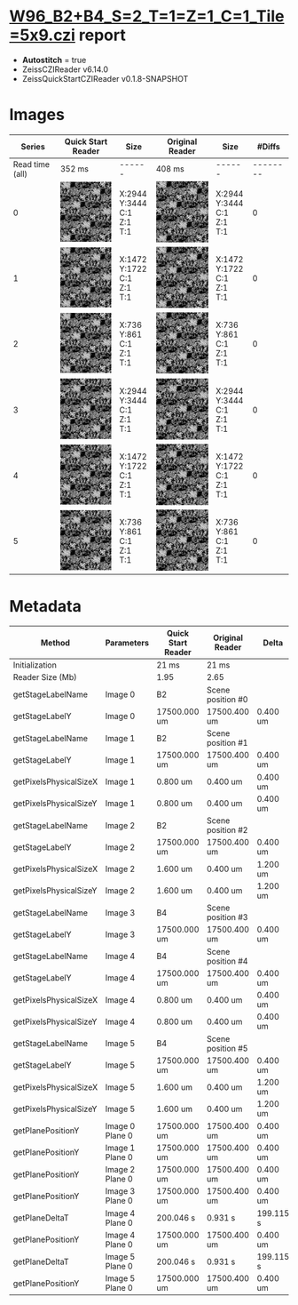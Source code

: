 # [W96_B2+B4_S=2_T=1=Z=1_C=1_Tile=5x9.czi](https://zenodo.org/record/7015307/files/W96_B2%2BB4_S%3D2_T%3D1%3DZ%3D1_C%3D1_Tile%3D5x9.czi) report
 - **Autostitch** = true
 - ZeissCZIReader v6.14.0
 - ZeissQuickStartCZIReader v0.1.8-SNAPSHOT

# Images 

| Series            | Quick Start Reader | Size | Original Reader | Size | #Diffs |
|-------------------|--------------------|------|-----------------|------|--------|
| Read time (all)   |352 ms|------|408 ms|------|--------|
|0|![W96_B2+B4_S=2_T=1=Z=1_C=1_Tile=5x9.quick_true.flat_true.stitch_true.series_0.jpg](W96_B2+B4_S=2_T=1=Z=1_C=1_Tile=5x9/W96_B2+B4_S=2_T=1=Z=1_C=1_Tile=5x9.quick_true.flat_true.stitch_true.series_0.jpg)|X:2944<br>Y:3444<br>C:1<br>Z:1<br>T:1|![W96_B2+B4_S=2_T=1=Z=1_C=1_Tile=5x9.quick_false.flat_true.stitch_true.series_0.jpg](W96_B2+B4_S=2_T=1=Z=1_C=1_Tile=5x9/W96_B2+B4_S=2_T=1=Z=1_C=1_Tile=5x9.quick_false.flat_true.stitch_true.series_0.jpg)|X:2944<br>Y:3444<br>C:1<br>Z:1<br>T:1|0|
|1|![W96_B2+B4_S=2_T=1=Z=1_C=1_Tile=5x9.quick_true.flat_true.stitch_true.series_1.jpg](W96_B2+B4_S=2_T=1=Z=1_C=1_Tile=5x9/W96_B2+B4_S=2_T=1=Z=1_C=1_Tile=5x9.quick_true.flat_true.stitch_true.series_1.jpg)|X:1472<br>Y:1722<br>C:1<br>Z:1<br>T:1|![W96_B2+B4_S=2_T=1=Z=1_C=1_Tile=5x9.quick_false.flat_true.stitch_true.series_1.jpg](W96_B2+B4_S=2_T=1=Z=1_C=1_Tile=5x9/W96_B2+B4_S=2_T=1=Z=1_C=1_Tile=5x9.quick_false.flat_true.stitch_true.series_1.jpg)|X:1472<br>Y:1722<br>C:1<br>Z:1<br>T:1|0|
|2|![W96_B2+B4_S=2_T=1=Z=1_C=1_Tile=5x9.quick_true.flat_true.stitch_true.series_2.jpg](W96_B2+B4_S=2_T=1=Z=1_C=1_Tile=5x9/W96_B2+B4_S=2_T=1=Z=1_C=1_Tile=5x9.quick_true.flat_true.stitch_true.series_2.jpg)|X:736<br>Y:861<br>C:1<br>Z:1<br>T:1|![W96_B2+B4_S=2_T=1=Z=1_C=1_Tile=5x9.quick_false.flat_true.stitch_true.series_2.jpg](W96_B2+B4_S=2_T=1=Z=1_C=1_Tile=5x9/W96_B2+B4_S=2_T=1=Z=1_C=1_Tile=5x9.quick_false.flat_true.stitch_true.series_2.jpg)|X:736<br>Y:861<br>C:1<br>Z:1<br>T:1|0|
|3|![W96_B2+B4_S=2_T=1=Z=1_C=1_Tile=5x9.quick_true.flat_true.stitch_true.series_3.jpg](W96_B2+B4_S=2_T=1=Z=1_C=1_Tile=5x9/W96_B2+B4_S=2_T=1=Z=1_C=1_Tile=5x9.quick_true.flat_true.stitch_true.series_3.jpg)|X:2944<br>Y:3444<br>C:1<br>Z:1<br>T:1|![W96_B2+B4_S=2_T=1=Z=1_C=1_Tile=5x9.quick_false.flat_true.stitch_true.series_3.jpg](W96_B2+B4_S=2_T=1=Z=1_C=1_Tile=5x9/W96_B2+B4_S=2_T=1=Z=1_C=1_Tile=5x9.quick_false.flat_true.stitch_true.series_3.jpg)|X:2944<br>Y:3444<br>C:1<br>Z:1<br>T:1|0|
|4|![W96_B2+B4_S=2_T=1=Z=1_C=1_Tile=5x9.quick_true.flat_true.stitch_true.series_4.jpg](W96_B2+B4_S=2_T=1=Z=1_C=1_Tile=5x9/W96_B2+B4_S=2_T=1=Z=1_C=1_Tile=5x9.quick_true.flat_true.stitch_true.series_4.jpg)|X:1472<br>Y:1722<br>C:1<br>Z:1<br>T:1|![W96_B2+B4_S=2_T=1=Z=1_C=1_Tile=5x9.quick_false.flat_true.stitch_true.series_4.jpg](W96_B2+B4_S=2_T=1=Z=1_C=1_Tile=5x9/W96_B2+B4_S=2_T=1=Z=1_C=1_Tile=5x9.quick_false.flat_true.stitch_true.series_4.jpg)|X:1472<br>Y:1722<br>C:1<br>Z:1<br>T:1|0|
|5|![W96_B2+B4_S=2_T=1=Z=1_C=1_Tile=5x9.quick_true.flat_true.stitch_true.series_5.jpg](W96_B2+B4_S=2_T=1=Z=1_C=1_Tile=5x9/W96_B2+B4_S=2_T=1=Z=1_C=1_Tile=5x9.quick_true.flat_true.stitch_true.series_5.jpg)|X:736<br>Y:861<br>C:1<br>Z:1<br>T:1|![W96_B2+B4_S=2_T=1=Z=1_C=1_Tile=5x9.quick_false.flat_true.stitch_true.series_5.jpg](W96_B2+B4_S=2_T=1=Z=1_C=1_Tile=5x9/W96_B2+B4_S=2_T=1=Z=1_C=1_Tile=5x9.quick_false.flat_true.stitch_true.series_5.jpg)|X:736<br>Y:861<br>C:1<br>Z:1<br>T:1|0|

# Metadata

|  Method            | Parameters       | Quick Start Reader | Original Reader | Delta  |
| -------------------|------------------|--------------------|-----------------|------- |
| Initialization     |                  |21 ms|21 ms|        |
| Reader Size (Mb)     |                  |1.95|2.65|        |
| getStageLabelName| Image 0 | B2| Scene position #0| |
| getStageLabelY| Image 0 | 17500.000 um | 17500.400 um | 0.400 um |
| getStageLabelName| Image 1 | B2| Scene position #1| |
| getStageLabelY| Image 1 | 17500.000 um | 17500.400 um | 0.400 um |
| getPixelsPhysicalSizeX| Image 1 | 0.800 um | 0.400 um | 0.400 um |
| getPixelsPhysicalSizeY| Image 1 | 0.800 um | 0.400 um | 0.400 um |
| getStageLabelName| Image 2 | B2| Scene position #2| |
| getStageLabelY| Image 2 | 17500.000 um | 17500.400 um | 0.400 um |
| getPixelsPhysicalSizeX| Image 2 | 1.600 um | 0.400 um | 1.200 um |
| getPixelsPhysicalSizeY| Image 2 | 1.600 um | 0.400 um | 1.200 um |
| getStageLabelName| Image 3 | B4| Scene position #3| |
| getStageLabelY| Image 3 | 17500.000 um | 17500.400 um | 0.400 um |
| getStageLabelName| Image 4 | B4| Scene position #4| |
| getStageLabelY| Image 4 | 17500.000 um | 17500.400 um | 0.400 um |
| getPixelsPhysicalSizeX| Image 4 | 0.800 um | 0.400 um | 0.400 um |
| getPixelsPhysicalSizeY| Image 4 | 0.800 um | 0.400 um | 0.400 um |
| getStageLabelName| Image 5 | B4| Scene position #5| |
| getStageLabelY| Image 5 | 17500.000 um | 17500.400 um | 0.400 um |
| getPixelsPhysicalSizeX| Image 5 | 1.600 um | 0.400 um | 1.200 um |
| getPixelsPhysicalSizeY| Image 5 | 1.600 um | 0.400 um | 1.200 um |
| getPlanePositionY| Image 0 Plane 0 | 17500.000 um | 17500.400 um | 0.400 um |
| getPlanePositionY| Image 1 Plane 0 | 17500.000 um | 17500.400 um | 0.400 um |
| getPlanePositionY| Image 2 Plane 0 | 17500.000 um | 17500.400 um | 0.400 um |
| getPlanePositionY| Image 3 Plane 0 | 17500.000 um | 17500.400 um | 0.400 um |
| getPlaneDeltaT| Image 4 Plane 0 |  200.046 s |  0.931 s | 199.115 s |
| getPlanePositionY| Image 4 Plane 0 | 17500.000 um | 17500.400 um | 0.400 um |
| getPlaneDeltaT| Image 5 Plane 0 |  200.046 s |  0.931 s | 199.115 s |
| getPlanePositionY| Image 5 Plane 0 | 17500.000 um | 17500.400 um | 0.400 um |
